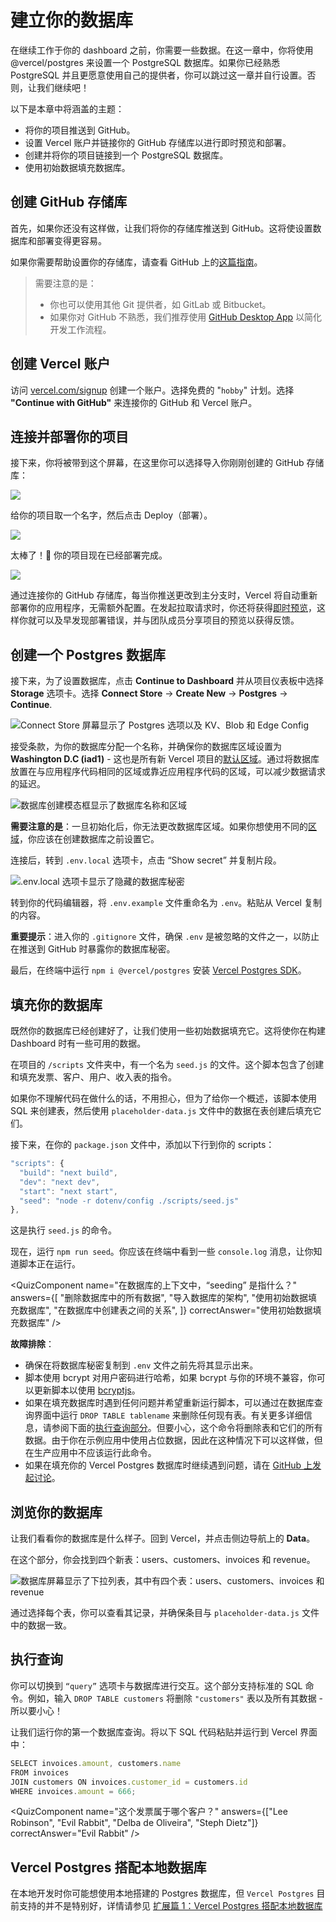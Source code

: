 # 建立你的数据库

在继续工作于你的 dashboard 之前，你需要一些数据。在这一章中，你将使用 @vercel/postgres 来设置一个 PostgreSQL 数据库。如果你已经熟悉 PostgreSQL 并且更愿意使用自己的提供者，你可以跳过这一章并自行设置。否则，让我们继续吧！

以下是本章中将涵盖的主题：

- 将你的项目推送到 GitHub。
- 设置 Vercel 账户并链接你的 GitHub 存储库以进行即时预览和部署。
- 创建并将你的项目链接到一个 PostgreSQL 数据库。
- 使用初始数据填充数据库。

## 创建 GitHub 存储库

首先，如果你还没有这样做，让我们将你的存储库推送到 GitHub。这将使设置数据库和部署变得更容易。

如果你需要帮助设置你的存储库，请查看 GitHub 上的[这篇指南](https://help.github.com/en/github/getting-started-with-github/create-a-repo)。

> 需要注意的是：
>
> - 你也可以使用其他 Git 提供者，如 GitLab 或 Bitbucket。
> - 如果你对 GitHub 不熟悉，我们推荐使用 [GitHub Desktop App](https://desktop.github.com/) 以简化开发工作流程。

## 创建 Vercel 账户

访问 [vercel.com/signup](https://vercel.com/signup) 创建一个账户。选择免费的 "`hobby`" 计划。选择 **"Continue with GitHub"** 来连接你的 GitHub 和 Vercel 账户。

## 连接并部署你的项目

接下来，你将被带到这个屏幕，在这里你可以选择导入你刚刚创建的 GitHub 存储库：

![](https://ngte-superbed.oss-cn-beijing.aliyuncs.com/book/nextjs-learn-cn/public/chapter6-import-git-repo.avif)

给你的项目取一个名字，然后点击 Deploy（部署）。

![](https://ngte-superbed.oss-cn-beijing.aliyuncs.com/book/nextjs-learn-cn/public/chapter6-configure-project.avif)

太棒了！🎉 你的项目现在已经部署完成。

![](https://ngte-superbed.oss-cn-beijing.aliyuncs.com/book/nextjs-learn-cn/public/chapter6-deployed-project.avif)

通过连接你的 GitHub 存储库，每当你推送更改到主分支时，Vercel 将自动重新部署你的应用程序，无需额外配置。在发起拉取请求时，你还将获得[即时预览](https://vercel.com/docs/deployments/preview-deployments#preview-urls)，这样你就可以及早发现部署错误，并与团队成员分享项目的预览以获得反馈。

## 创建一个 Postgres 数据库

接下来，为了设置数据库，点击 **Continue to Dashboard** 并从项目仪表板中选择 **Storage** 选项卡。选择 **Connect Store** → **Create New** → **Postgres** → **Continue**.

![Connect Store 屏幕显示了 Postgres 选项以及 KV、Blob 和 Edge Config](https://ngte-superbed.oss-cn-beijing.aliyuncs.com/book/nextjs-learn-cn/public/chapter6-create-database.avif)

接受条款，为你的数据库分配一个名称，并确保你的数据库区域设置为 **Washington D.C (iad1)** - 这也是所有新 Vercel 项目的[默认区域](https://vercel.com/docs/functions/serverless-functions/regions#select-a-default-serverless-region)。通过将数据库放置在与应用程序代码相同的区域或靠近应用程序代码的区域，可以减少数据请求的延迟。

![数据库创建模态框显示了数据库名称和区域](https://ngte-superbed.oss-cn-beijing.aliyuncs.com/book/nextjs-learn-cn/public/chapter6-database-region.avif)

**需要注意的是**：一旦初始化后，你无法更改数据库区域。如果你想使用不同的[区域](https://vercel.com/docs/storage/vercel-postgres/limits#supported-regions)，你应该在创建数据库之前设置它。

连接后，转到 `.env.local` 选项卡，点击 “Show secret” 并复制片段。

![.env.local 选项卡显示了隐藏的数据库秘密](https://ngte-superbed.oss-cn-beijing.aliyuncs.com/book/nextjs-learn-cn/public/chapter6-database-dashboard.avif)

转到你的代码编辑器，将 `.env.example` 文件重命名为 `.env`。粘贴从 Vercel 复制的内容。

**重要提示**：进入你的 `.gitignore` 文件，确保 `.env` 是被忽略的文件之一，以防止在推送到 GitHub 时暴露你的数据库秘密。

最后，在终端中运行 `npm i @vercel/postgres` 安装 [Vercel Postgres SDK](https://vercel.com/docs/storage/vercel-postgres/sdk)。

## 填充你的数据库

既然你的数据库已经创建好了，让我们使用一些初始数据填充它。这将使你在构建 Dashboard 时有一些可用的数据。

在项目的 `/scripts` 文件夹中，有一个名为 `seed.js` 的文件。这个脚本包含了创建和填充发票、客户、用户、收入表的指令。

如果你不理解代码在做什么的话，不用担心，但为了给你一个概述，该脚本使用 SQL 来创建表，然后使用 `placeholder-data.js` 文件中的数据在表创建后填充它们。

接下来，在你的 `package.json` 文件中，添加以下行到你的 scripts：

```jsx showLineNumbers filename="/package.json" {5} copy
"scripts": {
  "build": "next build",
  "dev": "next dev",
  "start": "next start",
  "seed": "node -r dotenv/config ./scripts/seed.js"
},
```

这是执行 `seed.js` 的命令。

现在，运行 `npm run seed`。你应该在终端中看到一些 `console.log` 消息，让你知道脚本正在运行。

<QuizComponent
name="在数据库的上下文中，“seeding” 是指什么？"
answers={[
"删除数据库中的所有数据",
"导入数据库的架构",
"使用初始数据填充数据库",
"在数据库中创建表之间的关系",
]}
correctAnswer="使用初始数据填充数据库"
/>

**故障排除**：

- 确保在将数据库秘密复制到 `.env` 文件之前先将其显示出来。
- 脚本使用 bcrypt 对用户密码进行哈希，如果 bcrypt 与你的环境不兼容，你可以更新脚本以使用 [bcryptjs](https://www.npmjs.com/package/bcryptjs)。
- 如果在填充数据库时遇到任何问题并希望重新运行脚本，可以通过在数据库查询界面中运行 `DROP TABLE tablename` 来删除任何现有表。有关更多详细信息，请参阅下面的[执行查询部分](https://nextjs.org/learn/dashboard-app/setting-up-your-database#executing-queries)。但要小心，这个命令将删除表和它们的所有数据。由于你在示例应用中使用占位数据，因此在这种情况下可以这样做，但在生产应用中不应该运行此命令。
- 如果在填充你的 Vercel Postgres 数据库时继续遇到问题，请在 [GitHub 上发起讨论](https://github.com/vercel/next-learn/issues)。

## 浏览你的数据库

让我们看看你的数据库是什么样子。回到 Vercel，并点击侧边导航上的 **Data**。

在这个部分，你会找到四个新表：users、customers、invoices 和 revenue。

![数据库屏幕显示了下拉列表，其中有四个表：users、customers、invoices 和 revenue](https://ngte-superbed.oss-cn-beijing.aliyuncs.com/book/nextjs-learn-cn/public/chapter6-database-tables.avif)

通过选择每个表，你可以查看其记录，并确保条目与 `placeholder-data.js` 文件中的数据一致。

## 执行查询

你可以切换到 `“query”` 选项卡与数据库进行交互。这个部分支持标准的 SQL 命令。例如，输入 `DROP TABLE customers` 将删除 `"customers"` 表以及所有其数据 - 所以要小心！

让我们运行你的第一个数据库查询。将以下 SQL 代码粘贴并运行到 Vercel 界面中：

```jsx showLineNumbers copy
SELECT invoices.amount, customers.name
FROM invoices
JOIN customers ON invoices.customer_id = customers.id
WHERE invoices.amount = 666;
```

<QuizComponent
name="这个发票属于哪个客户？"
answers={["Lee Robinson", "Evil Rabbit", "Delba de Oliveira", "Steph Dietz"]}
correctAnswer="Evil Rabbit"
/>

## Vercel Postgres 搭配本地数据库

在本地开发时你可能想使用本地搭建的 Postgres 数据库，但 `Vercel Postgres` 目前支持的并不是特别好，详情请参见 [扩展篇 1：Vercel Postgres 搭配本地数据库](https://ngte-superbed.oss-cn-beijing.aliyuncs.com/book/nextjs-learn-cn/public/chapter17)

